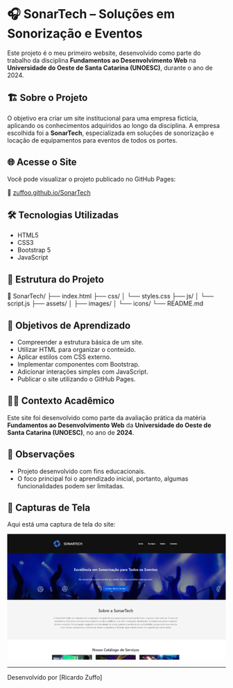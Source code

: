 # 🎧 SonarTech – Soluções em Sonorização e Eventos

Este projeto é o meu primeiro website, desenvolvido como parte do trabalho da disciplina **Fundamentos ao Desenvolvimento Web** na **Universidade do Oeste de Santa Catarina (UNOESC)**, durante o ano de 2024.

## 🏗️ Sobre o Projeto

O objetivo era criar um site institucional para uma empresa fictícia, aplicando os conhecimentos adquiridos ao longo da disciplina. A empresa escolhida foi a **SonarTech**, especializada em soluções de sonorização e locação de equipamentos para eventos de todos os portes.

## 🌐 Acesse o Site

Você pode visualizar o projeto publicado no GitHub Pages:

🔗 [zuffoo.github.io/SonarTech](https://zuffoo.github.io/SonarTech/)

## 🛠️ Tecnologias Utilizadas

- HTML5
- CSS3
- Bootstrap 5
- JavaScript

## 📄 Estrutura do Projeto

📁 SonarTech/ ├── index.html ├── css/ │ └── styles.css ├── js/ │ └── script.js ├── assets/ │ ├── images/ │ └── icons/ └── README.md

## 🎯 Objetivos de Aprendizado

- Compreender a estrutura básica de um site.
- Utilizar HTML para organizar o conteúdo.
- Aplicar estilos com CSS externo.
- Implementar componentes com Bootstrap.
- Adicionar interações simples com JavaScript.
- Publicar o site utilizando o GitHub Pages.

## 🧑‍🎓 Contexto Acadêmico

Este site foi desenvolvido como parte da avaliação prática da matéria **Fundamentos ao Desenvolvimento Web** da **Universidade do Oeste de Santa Catarina (UNOESC)**, no ano de **2024**.

## 📝 Observações

- Projeto desenvolvido com fins educacionais.
- O foco principal foi o aprendizado inicial, portanto, algumas funcionalidades podem ser limitadas.

## 📸 Capturas de Tela

Aqui está uma captura de tela do site:

![Captura de Tela do Site](homepage.png)

---

Desenvolvido por [Ricardo Zuffo]
